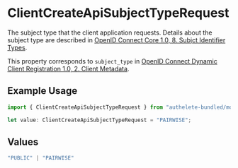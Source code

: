 # ClientCreateApiSubjectTypeRequest

The subject type that the client application requests. Details about the subject type are described in
[OpenID Connect Core 1.0, 8. Subjct Identifier Types](https://openid.net/specs/openid-connect-core-1_0.html#SubjectIDTypes).

This property corresponds to `subject_type` in
[OpenID Connect Dynamic Client Registration 1.0, 2. Client Metadata](https://openid.net/specs/openid-connect-registration-1_0.html#ClientMetadata).


## Example Usage

```typescript
import { ClientCreateApiSubjectTypeRequest } from "authelete-bundled/models/operations";

let value: ClientCreateApiSubjectTypeRequest = "PAIRWISE";
```

## Values

```typescript
"PUBLIC" | "PAIRWISE"
```